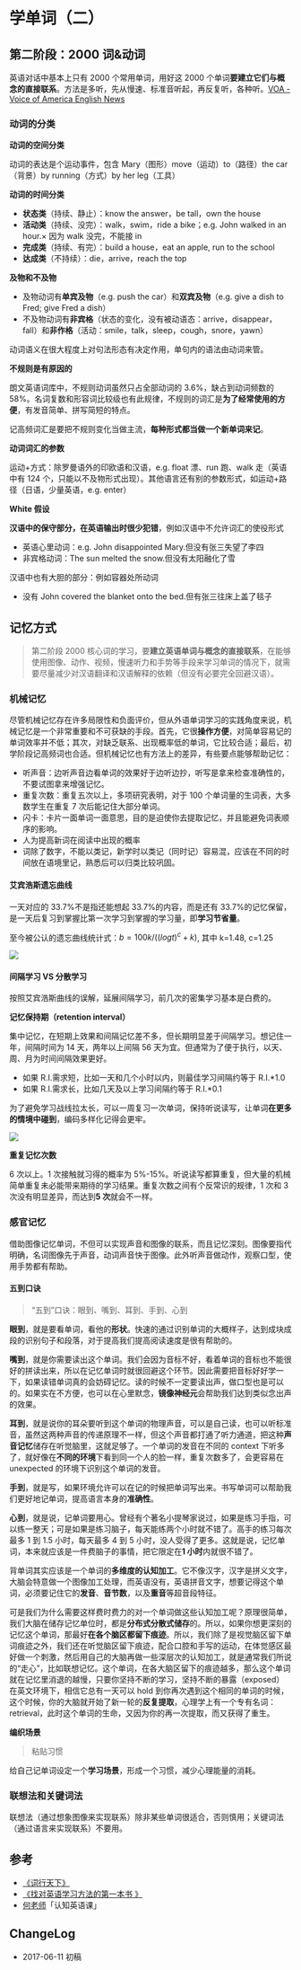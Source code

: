 # 学单词（二）


## 第二阶段：2000 词&动词

英语对话中基本上只有 2000 个常用单词，用好这 2000 个单词**要建立它们与概念的直接联系**。方法是多听，先从慢速、标准音听起，再反复听，各种听。[VOA - Voice of America English News](http://learningenglish.voanews.com/)

### 动词的分类

**动词的空间分类**

动词的表达是个运动事件，包含 Mary（图形）move（运动）to（路径）the car（背景）by running（方式）by her leg（工具）

**动词的时间分类**

- **状态类**（持续、静止）：know the answer，be tall，own the house
- **活动类**（持续、没完）：walk，swim，ride a bike；e.g. John walked in an hour.× 因为 walk 没完，不能接 in
- **完成类**（持续、有完）：build a house，eat an apple, run to the school
- **达成类**（不持续）：die，arrive，reach the top

**及物和不及物**

- 及物动词有**单宾及物**（e.g. push the car）和**双宾及物**（e.g. give a dish to Fred; give Fred a dish）
- 不及物动词有**非宾格**（状态的变化，没有被动语态：arrive，disappear，fall）和**非作格**（活动：smile，talk，sleep，cough，snore，yawn）

动词语义在很大程度上对句法形态有决定作用，单句内的语法由动词来管。

**不规则是有原因的**

朗文英语词库中，不规则动词虽然只占全部动词的 3.6%，缺占到动词频数的 58%。名词复数和形容词比较级也有此规律，不规则的词汇是**为了经常使用的方便**，有发音简单、拼写简短的特点。

记高频词汇是要把不规则变化当做主流，**每种形式都当做一个新单词来记**。

**动词词汇的参数**

运动+方式：除罗曼语外的印欧语和汉语，e.g. float 漂、run 跑、walk 走（英语中有 124 个，只能以不及物形式出现）。其他语言还有别的参数形式，如运动+路径（日语，少量英语，e.g. enter）

**White 假设**

**汉语中的保守部分，在英语输出时很少犯错**，例如汉语中不允许词汇的使役形式

- 英语心里动词：e.g. John disappointed Mary.但没有张三失望了李四
- 非宾格动词：The sun melted the snow.但没有太阳融化了雪

汉语中也有大胆的部分：例如容器处所动词

- 没有 John covered the blanket onto the bed.但有张三往床上盖了毯子

## 记忆方式

> 第二阶段 2000 核心词的学习，要**建立英语单词与概念的直接联系**，在能够使用图像、动作、视频，慢速听力和手势等手段来学习单词的情况下，就需要尽量减少对汉语翻译和汉语解释的依赖（但没有必要完全回避汉语）。

### 机械记忆

尽管机械记忆存在许多局限性和负面评价，但从外语单词学习的实践角度来说，机械记忆是一个非常重要和不可获缺的手段。首先，它很**操作方便**，对简单容易记的单词效率并不低；其次，对缺乏联系、出现概率低的单词，它比较合适；最后，初学阶段记高频词也合适。但机械记忆也有方法上的差异，有些要点能够帮助记忆：

- 听声音：边听声音边看单词的效果好于边听边抄，听写是拿来检查准确性的，不要试图拿来增强记忆。
- 重复次数：重复五次以上，多项研究表明，对于 100 个单词量的生词表，大多数学生在重复 7 次后能记住大部分单词。
- 闪卡：卡片一面单词一面意思，目的是迫使你去提取记忆，并且能避免词表顺序的影响。
- 人为提高新词在阅读中出现的概率
- 词除了数字，不能以类记，新学时以类记（同时记）容易混，应该在不同的时间放在语境里记，熟悉后可以归类比较巩固。

#### 艾宾浩斯遗忘曲线

一天对应的 33.7%不是指还能想起 33.7%的内容，而是还有 33.7%的记忆保留，是一天后复习到掌握比第一次学习到掌握的学习量，即**学习节省量**。

至今被公认的遗忘曲线统计式：$b=100k/((logt)^c+k)$, 其中 k=1.48, c=1.25

![](http://images.stanine.top/memory-remain.jpg)

#### 间隔学习 VS 分散学习

按照艾宾浩斯曲线的误解，延展间隔学习，前几次的密集学习基本是白费的。

**记忆保持期（retention interval）**

集中记忆，在短期上效果和间隔记忆差不多，但长期明显差于间隔学习。想记住一年，间隔时间为 14 天，两年以上间隔 56 天为宜。但通常为了便于执行，以天、周、月为时间间隔效果更好。

- 如果 R.I.需求短，比如一天和几个小时以内，则最佳学习间隔约等于 R.I.\*1.0
- 如果 R.I.需求长，比如几天及以上学习间隔约等于 R.I.\*0.1

为了避免学习战线拉太长，可以一周复习一次单词，保持听说读写，让单词**在更多的情境中碰到**，编码多样化记得会更牢。

![](http://images.stanine.top/forget-curve.png)

**重复记忆次数**

6 次以上。1 次接触就习得的概率为 5%-15%。听说读写都算重复，但大量的机械简单重复未必能带来期待的学习结果。重复次数之间有个反常识的规律，1 次和 3 次没有明显差异，而达到**5 次**就会不一样。

### 感官记忆

借助图像记忆单词，不但可以实现声音和图像的联系，而且记忆深刻。图像要指代明确，名词图像先于声音，动词声音快于图像。此外听声音做动作，观察口型，使用手势都有帮助。

#### 五到口诀

> “五到”口诀：眼到、嘴到、耳到、手到、心到

**眼到**，就是要看单词，看他的**形状**。快速的通过识别单词的大概样子，达到成块成段的识别句子和段落，对于提高我们提高阅读速度是很有帮助的。

**嘴到**，就是你需要读出这个单词。我们会因为音标不好，看着单词的音标也不能很好的拼读出来，所以在记忆单词时就很回避这个环节。因此需要把音标好好学一下，如果读错单词真的会妨碍记忆。读的时候不一定要读出声，做口型也是可以的。如果实在不方便，也可以在心里默念，**镜像神经元**会帮助我们达到类似念出声的效果。

**耳到**，就是说你的耳朵要听到这个单词的物理声音，可以是自己读，也可以听标准音，虽然这两种声音的传递原理不一样，但这个声音都打通了听力通道，把这种**声音记忆**储存在听觉脑里，这就足够了。一个单词的发音在不同的 context 下听多了，就好像在**不同的环境**下看到同一个人的脸一样，重复次数多了，会更容易在 unexpected 的环境下识别这个单词的发音。

**手到**，就是写，如果环境允许可以在记的时候把单词写出来。书写单词可以帮助我们更好地记单词，提高语言本身的**准确性**。

**心到**，就是说，记单词要用心。曾经有个著名小提琴家说过，如果是练习手指，可以练一整天；可是如果是练习脑子，每天能练两个小时就不错了。高手的练习每次最多 1 到 1.5 小时，每天最多 4 到 5 小时，没人受得了更多。这就是说，记忆单词，本来就应该是一件费脑子的事情，把它限定在**1 小时**内就很不错了。

背单词其实应该是一个单词的**多维度的认知加工**。它不像汉字，汉字是拼义文字，大脑会特意做一个图像加工处理，而英语没有，英语拼音文字，想要记得这个单词，必须要记住它的**发音**、**音节数**，以及**重音**等超音段特征。

可是我们为什么需要这样费时费力的对一个单词做这些认知加工呢？原理很简单，我们大脑在储存记忆单位时，都是**分布式分散式储存**的。所以，如果你想更深刻的记忆这个单词，那最好**在各个脑区都留下痕迹**。所以，我们除了是视觉脑区留下单词痕迹之外，我们还在听觉脑区留下痕迹，配合口腔和手写的运动，在体觉感区最好做一个刺激，然后用自己的大脑再做一些深层次的认知加工，就是通常我们所说的“走心”，比如联想记忆。这个单词，在各大脑区留下的痕迹越多，那么这个单词就在记忆里消退的越慢，只要你坚持不断的学习，坚持不断的暴露（exposed）在英文环境下，相信它总有一天可以 hold 到你再次遇到这个相同的单词的时候，这个时候，你的大脑就开始了新一轮的**反复提取**，心理学上有一个专有名词：retrieval，此时这个单词的生命，又因为你的再一次提取，而又获得了重生。

**编织场景**

> 粘贴习惯

给自己记单词设定一个**学习场景**，形成一个习惯，减少心理能量的消耗。

### 联想法和关键词法

联想法（通过想象图像来实现联系）除非某些单词很适合，否则慎用；关键词法（通过语言来实现联系）不要用。

## 参考

- [《词行天下》](https://book.douban.com/subject/26394930/)
- [《找对英语学习方法的第一本书 》](https://book.douban.com/subject/11522125/)
- [何老师](http://www.zaih.com/mentor/84783701/?recommendby=84783701)「认知英语课」

## ChangeLog

- 2017-06-11 初稿

